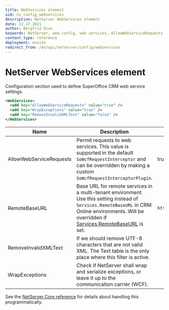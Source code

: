 ```yaml
---
title: WebServices element
uid: ns_config_webservices
description: NetServer WebServices element
date: 12.17.2021
author: Bergfrid Dias
keywords: NetServer, web.config, web services, AllowWebServiceRequests, RemoteBaseURL, RemoveInvalidXMLText, WrapExceptions
content_type: reference
deployment: onsite
redirect_from: /en/api/netserver/config/webservices
---
```


# NetServer WebServices element

Configuration section used to define SuperOffice CRM web service settings.

```XML
<WebServices>
  <add key="AllowWebServiceRequests" value="true" />
  <add key="WrapExceptions" value="true" />
  <add key="RemoveInvalidXMLText" value="false" />
</WebServices>
```

| Name | Description | Default |
|---|---|---|
| AllowWebServiceRequests | Permit requests to web services. This value is supported in the default `SoWcfRequestInterceptor` and can be overridden by making a custom `SoWcfRequestInterceptorPlugin`. | true |
| RemoteBaseURL | Base URL for remote services in a multi-tenant environment. Use this setting instead of `Services.RemoteBaseURL` in CRM Online environments. Will be overridden if [Services.RemoteBaseURL][2] is set. | `http://localhost/webs/SuperOffice.Web.Services` |
| RemoveInvalidXMLText | If we should remove UTF-8 characters that are not valid XML. The Text table is the only place where this filter is active. | |
| WrapExceptions | Check if NetServer shall wrap and serialize exceptions, or leave it up to the communication carrier (WCF). | |

See the [NetServer Core reference][1] for details about handling this programmatically.

<!-- Referenced links -->
[1]: <xref:SuperOffice.Configuration.ConfigFile.WebServices>
[2]: services.md
